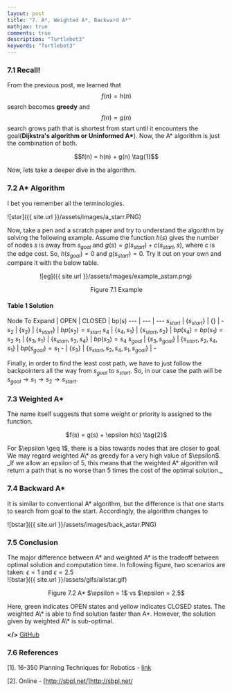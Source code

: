 ```yaml
---
layout: post
title: "7. A*, Weighted A*, Backward A*"
mathjax: true
comments: true
description: "Turtlebot3"
keywords: "Turtlebot3"
---  
```


### 7.1 Recall!
From the previous post, we learned that $$f(n) = h(n)$$ search becomes **greedy** and $$f(n) = g(n)$$ search grows path that is shortest from start until it encounters the goal(**Dijkstra's algorithm or Uninformed A\***). Now, the A\* algorithm is just the combination of both.
<p align="center">
  $$f(n) = h(n) + g(n) \tag{1}$$
</p>
Now, lets take a deeper dive in the algorithm.

### 7.2 A\* Algorithm
I bet you remember all the terminologies.  

![star]({{ site.url }}/assets/images/a_starr.PNG)  

Now, take a pen and a scratch paper and try to understand the algorithm by solving the following example. Assume the function $h(s)$ gives the number of nodes $s$ is away from $s_{goal}$ and $g(s) = g(s_{start}) + c(s_{start},s)$, where $c$ is the edge cost. So, $h(s_{goal}) = 0$ and $g(s_{start}) = 0$. Try it out on your own and compare it with the below table.      

&nbsp;&nbsp;&nbsp;&nbsp;&nbsp;&nbsp;&nbsp;&nbsp;&nbsp;&nbsp;&nbsp;&nbsp;&nbsp;&nbsp;&nbsp;&nbsp;&nbsp;&nbsp; ![eg]({{ site.url }}/assets/images/example_astarr.png)

<p align="center">
Figure 7.1 Example
</p>

#### Table 1 Solution  

Node To Expand | OPEN | CLOSED | bp(s)
--- | --- | ---
$s_{start}$ | {$s_{start}$} | {} | \-
$s_2$ | {$s_2$} | {$s_{start}$} | $bp(s_2) = s_{start}$
$s_4$ | {$s_4, s_1$} | {$s_{start}, s_2$} | $bp(s_4) = bp(s_1) = s_2$ 
$s_1$ | {$s_3, s_1$} | {$s_{start}, s_2, s_4$} | $bp(s_3) = s_4$
$s_{goal}$ | {$s_3, s_{goal}$} | {$s_{start}, s_2, s_4, s_1$} | $bp(s_{goal}) = s_1$
\- | {$s_3$} | {$s_{start}, s_2, s_4, s_1, s_{goal}$} | \-

Finally, in order to find the least cost path, we have to just follow the backpointers all the way from $s_{goal}$ to $s_{start}$. So, in our case the path will be $s_{goal} \rightarrow s_1 \rightarrow s_2 \rightarrow s_{start}$. 

### 7.3 Weighted A*

The name itself suggests that some weight or priority is assigned to the function. 
<p align="center">
 $f(s) = g(s) + \epsilon h(s) \tag{2}$
</p>
For $\epsilon \geq 1$, there is a bias towards nodes that are closer to goal. We may regard weighted A\* as greedy for a very high value of $\epsilon$. _If we allow an epsilon of 5, this means that the weighted A* algorithm will return a path that is no worse than 5 times the cost of the optimal solution._

### 7.4 Backward A*

It is similar to conventional A\* algorithm, but the difference is that one starts to search from goal to the start. Accordingly, the algorithm changes to

![bstar]({{ site.url }}/assets/images/back_astar.PNG)

### 7.5 Conclusion
The major difference between A\* and weighted A\* is the tradeoff between optimal solution and computation time. In following figure, two scenarios are taken: $\epsilon = 1$ and $\epsilon = 2.5$  
![bstar]({{ site.url }}/assets/gifs/allstar.gif)
<p align="center">
Figure 7.2 A* $\epsilon = 1$ vs $\epsilon = 2.5$
</p>
Here, green indicates OPEN states and yellow indicates CLOSED states. The weighted A\* is able to find solution faster than A*. However, the solution given by weighted A\* is sub-optimal.

**</>** [GitHub](https://github.com/dv367/planning-cmu/tree/master/my_robot/src/scripts)


### 7.6 References
[1]. 16-350 Planning Techniques for Robotics - [link](http://www.cs.cmu.edu/~maxim/classes/robotplanning/)

[2]. Online - [http://sbpl.net/]http://sbpl.net/ 

